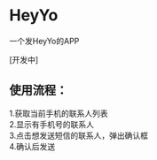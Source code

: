 # HeyYo
一个发HeyYo的APP

[开发中]

## 使用流程：
1.获取当前手机的联系人列表   
2.显示有手机号的联系人   
3.点击想发送短信的联系人，弹出确认框   
4.确认后发送   